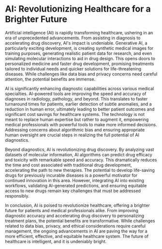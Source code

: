 # AI: Revolutionizing Healthcare for a Brighter Future

Artificial intelligence (AI) is rapidly transforming healthcare, ushering in an era of unprecedented advancements.  From assisting in diagnosis to accelerating drug discovery, AI's impact is undeniable.  Generative AI, a particularly exciting development, is creating synthetic medical images for training purposes, generating realistic patient data for research, and even simulating molecular interactions to aid in drug design. This opens doors to personalized medicine and faster drug development, promising treatments tailored to individual needs and quicker solutions for life-threatening diseases. While challenges like data bias and privacy concerns need careful attention, the potential benefits are immense.


AI is significantly enhancing diagnostic capabilities across various medical specialties.  AI-powered tools are improving the speed and accuracy of diagnoses in radiology, pathology, and beyond. This translates to faster turnaround times for patients, earlier detection of subtle anomalies, and a reduction in human error, ultimately leading to better patient outcomes and significant cost savings for healthcare systems.  The technology is not meant to replace human expertise but rather to augment it, empowering medical professionals with powerful tools to make more informed decisions.  Addressing concerns about algorithmic bias and ensuring appropriate human oversight are crucial steps in realizing the full potential of AI diagnostics.


Beyond diagnostics, AI is revolutionizing drug discovery.  By analyzing vast datasets of molecular information, AI algorithms can predict drug efficacy and toxicity with remarkable speed and accuracy. This dramatically reduces the time and cost associated with traditional drug development, accelerating the path to new therapies.  The potential to develop life-saving drugs for previously incurable diseases is a powerful motivator for continued innovation in this area.  However, integrating AI into existing workflows, validating AI-generated predictions, and ensuring equitable access to new drugs remain key challenges that must be addressed responsibly.


In conclusion, AI is poised to revolutionize healthcare, offering a brighter future for patients and medical professionals alike. From improving diagnostic accuracy and accelerating drug discovery to personalizing treatment plans, the potential benefits are transformative.  While challenges related to data bias, privacy, and ethical considerations require careful management, the ongoing advancements in AI are paving the way for a more efficient, effective, and equitable healthcare system.  The future of healthcare is intelligent, and it is undeniably bright.